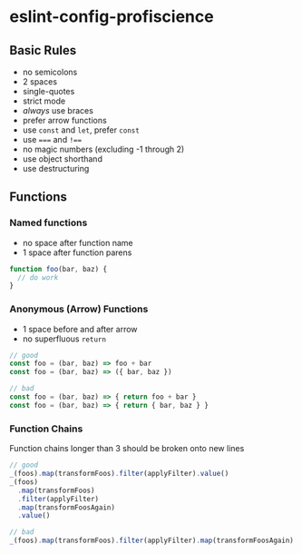 # eslint-config-profiscience

## Basic Rules

- no semicolons
- 2 spaces
- single-quotes
- strict mode
- *always* use braces
- prefer arrow functions
- use `const` and `let`, prefer `const`
- use `===` and `!==`
- no magic numbers (excluding -1 through 2)
- use object shorthand
- use destructuring

## Functions

### Named functions
- no space after function name
- 1 space after function parens

```javascript
function foo(bar, baz) {
  // do work
}
```

### Anonymous (Arrow) Functions
- 1 space before and after arrow
- no superfluous `return`

```javascript
// good
const foo = (bar, baz) => foo + bar
const foo = (bar, baz) => ({ bar, baz })

// bad
const foo = (bar, baz) => { return foo + bar }
const foo = (bar, baz) => { return { bar, baz } }
```

### Function Chains

Function chains longer than 3 should be broken onto new lines

```javascript
// good
_(foos).map(transformFoos).filter(applyFilter).value()
_(foos)
  .map(transformFoos)
  .filter(applyFilter)
  .map(transformFoosAgain)
  .value()

// bad
_(foos).map(transformFoos).filter(applyFilter).map(transformFoosAgain).value()
```

